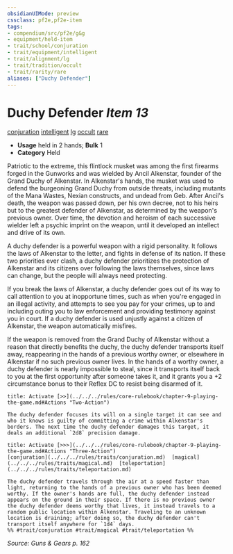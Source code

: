 ```yaml
---
obsidianUIMode: preview
cssclass: pf2e,pf2e-item
tags:
- compendium/src/pf2e/g&g
- equipment/held-item
- trait/school/conjuration
- trait/equipment/intelligent
- trait/alignment/lg
- trait/tradition/occult
- trait/rarity/rare
aliases: ["Duchy Defender"]
---
```

# Duchy Defender *Item 13*  
[conjuration](conjuration.md)  [intelligent](intelligent-gmg.md)  [lg](lawful-goo-b1.md)  [occult](occult.md)  [rare](rare.md)  

- **Usage** held in 2 hands; **Bulk** 1
- **Category** Held

Patriotic to the extreme, this flintlock musket was among the first firearms forged in the Gunworks and was wielded by Ancil Alkenstar, founder of the Grand Duchy of Alkenstar. In Alkenstar's hands, the musket was used to defend the burgeoning Grand Duchy from outside threats, including mutants of the Mana Wastes, Nexian constructs, and undead from Geb. After Ancil's death, the weapon was passed down, per his own decree, not to his heirs but to the greatest defender of Alkenstar, as determined by the weapon's previous owner. Over time, the devotion and heroism of each successive wielder left a psychic imprint on the weapon, until it developed an intellect and drive of its own.

A duchy defender is a powerful weapon with a rigid personality. It follows the laws of Alkenstar to the letter, and fights in defense of its nation. If these two priorities ever clash, a duchy defender prioritizes the protection of Alkenstar and its citizens over following the laws themselves, since laws can change, but the people will always need protecting.

If you break the laws of Alkenstar, a duchy defender goes out of its way to call attention to you at inopportune times, such as when you're engaged in an illegal activity, and attempts to see you pay for your crimes, up to and including outing you to law enforcement and providing testimony against you in court. If a duchy defender is used unjustly against a citizen of Alkenstar, the weapon automatically misfires.

If the weapon is removed from the Grand Duchy of Alkenstar without a reason that directly benefits the duchy, the duchy defender transports itself away, reappearing in the hands of a previous worthy owner, or elsewhere in Alkenstar if no such previous owner lives. In the hands of a worthy owner, a duchy defender is nearly impossible to steal, since it transports itself back to you at the first opportunity after someone takes it, and it grants you a +2 circumstance bonus to their Reflex DC to resist being disarmed of it.

```ad-embed-ability
title: Activate [>>](../../../rules/core-rulebook/chapter-9-playing-the-game.md#Actions "Two-Action")

The duchy defender focuses its will on a single target it can see and who it knows is guilty of committing a crime within Alkenstar's borders. The next time the duchy defender damages this target, it deals an additional `2d8` precision damage.
```

```ad-embed-ability
title: Activate [>>>](../../../rules/core-rulebook/chapter-9-playing-the-game.md#Actions "Three-Action")
[conjuration](../../../rules/traits/conjuration.md)  [magical](../../../rules/traits/magical.md)  [teleportation](../../../rules/traits/teleportation.md)  

The duchy defender travels through the air at a speed faster than light, returning to the hands of a previous owner who has been deemed worthy. If the owner's hands are full, the duchy defender instead appears on the ground in their space. If there is no previous owner the duchy defender deems worthy that lives, it instead travels to a random public location within Alkenstar. Traveling to an unknown location is draining; after doing so, the duchy defender can't transport itself anywhere for `1d4` days.  
%% #trait/conjuration #trait/magical #trait/teleportation %%
```

*Source: Guns & Gears p. 162*
